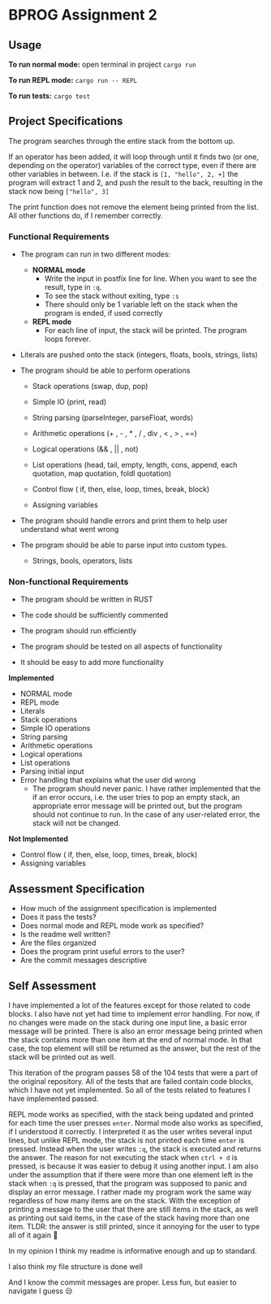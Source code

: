 # BPROG Assignment 2

## Usage

**To run normal mode:**
open terminal in project
`cargo run`

**To run REPL mode:**
`cargo run -- REPL`

**To run tests:**
`cargo test`





## Project Specifications



The program searches through the entire stack from the bottom up.

If an operator has been added, it will loop through until it finds two (or one, depending on the operator) variables of the correct type, even if there are other variables in between.
I.e. if the stack is `[1, "hello", 2, +]` the program will extract 1 and 2, and push the result to the back, resulting in the stack now being `["hello", 3]`

The print function does not remove the element being printed from the list. All other functions do, if I remember correctly.

### Functional Requirements

* The program can run in two different modes:
  * **NORMAL mode**
    * Write the input in postfix line for line. When you want to see the result, type in `:q`.
    * To see the stack without exiting, type `:s`
    * There should only be 1 variable left on the stack when the program is ended, if used correctly
  * **REPL mode**
    * For each line of input, the stack will be printed. The program loops forever.
  
* Literals are pushed onto the stack (integers, floats, bools, strings, lists)

* The program should be able to perform operations

  * Stack operations (swap, dup, pop)
  * Simple IO (print, read)
  * String parsing (parseInteger, parseFloat, words)
  * Arithmetic operations (+ ,  - ,  * , / , div , < , > , ==)
  * Logical operations (&& , || , not)

  * List operations (head, tail, empty, length, cons, append, each quotation, map quotation, foldl quotation)

  * Control flow ( if, then, else, loop, times, break, block)
  * Assigning variables

* The program should handle errors and print them to help user understand what went wrong
* The program should be able to parse input into custom types.
  * Strings, bools, operators, lists

### Non-functional Requirements

* The program should be written in RUST

* The code should be sufficiently commented

* The program should run efficiently

* The program should be tested on all aspects of functionality

* It should be easy to add more functionality



**Implemented**

- NORMAL mode
- REPL mode
- Literals
- Stack operations
- Simple IO operations
- String parsing
- Arithmetic operations
- Logical operations
- List operations
- Parsing initial input
- Error handling that explains what the user did wrong
  - The program should never panic. I have rather implemented that the if an error occurs, i.e. the user tries to pop an empty stack, an appropriate error message will be printed out, but the program should not continue to run. In the case of any user-related error, the stack will not be changed.




**Not Implemented**

- Control flow ( if, then, else, loop, times, break, block)
- Assigning variables





## Assessment Specification

- How much of the assignment specification is implemented
- Does it pass the tests?
- Does normal mode and REPL mode work as specified?
- Is the readme well written?
- Are the files organized
- Does the program print useful errors to the user?
- Are the commit messages descriptive





## Self Assessment



I have implemented a lot of the features except for those related to code blocks. I also have not yet had time to implement error handling. For now, if no changes were made on the stack during one input line,  a basic error message will be printed. There is also an error message being printed when the stack contains more than one item at the end of normal mode. In that case, the top element will still be returned as the answer, but the rest of the stack will be printed out as well.

This iteration  of the program passes 58 of the 104 tests that were a part of the original repository. All of the tests that are failed contain code blocks, which I have not yet implemented. So all of the tests related to features I have implemented passed.

REPL mode works as specified, with the stack being updated and printed for each time the user presses `enter`. Normal mode also works as specified, if I understood it correctly. I interpreted it as the user writes several input lines, but unlike REPL mode, the stack is not printed each time `enter` is pressed. Instead when the user writes `:q`, the stack is executed and returns the answer. The reason for not executing the stack when `ctrl + d` is pressed, is because it was easier to debug it using another input. I am also under the assumption that if there were more than one element left in the stack when `:q` is pressed, that the program was supposed to panic and display an error message. I rather made my program work the same way regardless of how many items are on the stack. With the exception of printing a message to the user that there are still items in the stack, as well as printing out said items, in the case of the stack having more than one item. TLDR: the answer is still printed, since it annoying for the user to type all of it again :cowboy_hat_face:

In my opinion I think my readme is informative enough and up to standard.

I also think my file structure is done well

And I know the commit messages are proper. Less fun, but easier to navigate I guess :unamused:

